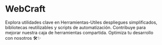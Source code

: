 # WebCraft
Explora utilidades clave en Herramientas-Utiles despliegues simplificados, bibliotecas reutilizables y scripts de automatización. Contribuye para mejorar nuestra caja de herramientas compartida. Optimiza tu desarrollo con nosotros 🛠️✨
